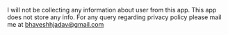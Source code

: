 I will not be collecting any information about user from this app. This app does not store any info. For any query regarding privacy policy please mail me at bhaveshhjadav@gmail.com
